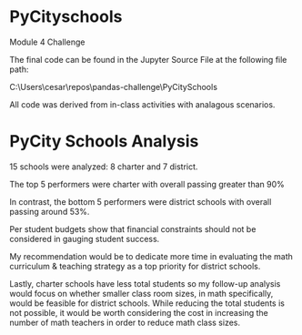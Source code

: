 # PyCityschools
Module 4 Challenge

The final code can be found in the Jupyter Source File at the following file path:

C:\Users\cesar\repos\pandas-challenge\PyCitySchools

All code was derived from in-class activities with analagous scenarios.

# PyCity Schools Analysis

15 schools were analyzed: 8 charter and 7 district. 

The top 5 performers were charter with overall passing greater than 90% 

In contrast, the bottom 5 performers were district schools with overall passing around 53%.

Per student budgets show that financial constraints should not be considered in gauging student success.

My recommendation would be to dedicate more time in evaluating the math curriculum & teaching strategy as a top priority for district schools.

Lastly, charter schools have less total students so my follow-up analysis would focus on whether smaller class room sizes, in math specifically, would be feasible for district schools. While reducing the total students is not possible, it would be worth considering the cost in increasing the number of math teachers in order to reduce math class sizes.